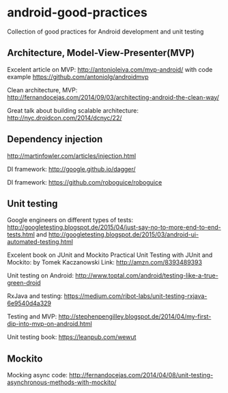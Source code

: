 # android-good-practices
Collection of good practices for Android development and unit testing

## Architecture, Model-View-Presenter(MVP)

Excelent article on MVP: http://antonioleiva.com/mvp-android/ with code example https://github.com/antoniolg/androidmvp

Clean architecture, MVP: http://fernandocejas.com/2014/09/03/architecting-android-the-clean-way/

Great talk about building scalable architecture: http://nyc.droidcon.com/2014/dcnyc/22/


## Dependency injection

http://martinfowler.com/articles/injection.html

DI framework: http://google.github.io/dagger/

DI framework: https://github.com/roboguice/roboguice

## Unit testing
Google engineers on different types of tests: http://googletesting.blogspot.de/2015/04/just-say-no-to-more-end-to-end-tests.html and
http://googletesting.blogspot.de/2015/03/android-ui-automated-testing.html

Excelent book on JUnit and Mockito Practical Unit Testing with JUnit and Mockito: by Tomek Kaczanowski 
Link: http://amzn.com/8393489393

Unit testing on Android: http://www.toptal.com/android/testing-like-a-true-green-droid

RxJava and testing: https://medium.com/ribot-labs/unit-testing-rxjava-6e9540d4a329

Testing and MVP: http://stephenpengilley.blogspot.de/2014/04/my-first-dip-into-mvp-on-android.html

Unit testing book: https://leanpub.com/wewut

## Mockito

Mocking async code: http://fernandocejas.com/2014/04/08/unit-testing-asynchronous-methods-with-mockito/
